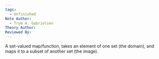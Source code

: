 ```yaml
---
tags:
  - Unfinished
Note Author:
  - Trym A. Gabrielsen
Theory Author: 
Reviewed By:
---
```

A set-valued map/function, takes an element of one set (the domain), and maps it to a subset of another set (the image).